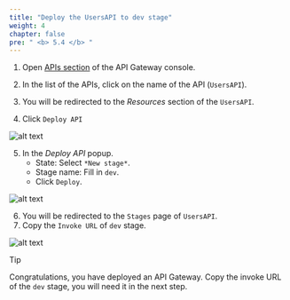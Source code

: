 ```yaml
---
title: "Deploy the UsersAPI to dev stage"
weight: 4
chapter: false
pre: " <b> 5.4 </b> "
---
```


1. Open [APIs section](https://console.aws.amazon.com/apigateway/main/apis) of the API Gateway console.
2. In the list of the APIs, click on the name of the API (`UsersAPI`).
3. You will be redirected to the _Resources_ section of the `UsersAPI`.

4. Click `Deploy API`

![alt text](/images/workshop-2/API-Gateway--usersAPI--deploy-API.jpg)

5. In the _Deploy API_ popup.
   - State: Select `*New stage*`.
   - Stage name: Fill in `dev`.
   - Click `Deploy`.

![alt text](/images/workshop-2/API-Gateway--usersAPI--deploy-API--stage.jpg)

6. You will be redirected to the `Stages` page of `UsersAPI`.
7. Copy the `Invoke URL` of `dev` stage.

![alt text](/images/workshop-2/API-Gateway--usersAPI--stage--invoke-URL.jpg)

> [!TIP]
> Congratulations, you have deployed an API Gateway. Copy the invoke URL of the `dev` stage, you will need it in the next step.
